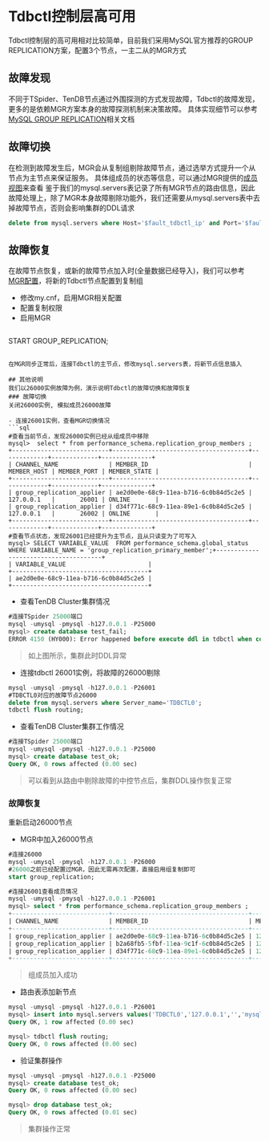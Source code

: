 # Tdbctl控制层高可用
Tdbctl控制层的高可用相对比较简单，目前我们采用MySQL官方推荐的GROUP REPLICATION方案，配置3个节点，一主二从的MGR方式  

## 故障发现
不同于TSpider、TenDB节点通过外围探测的方式发现故障，Tdbctl的故障发现，更多的是依赖MGR方案本身的故障探测机制来决策故障。
具体实现细节可以参考[MySQL GROUP REPLICATION](https://dev.mysql.com/doc/refman/5.7/en/group-replication-network-partitioning.html)相关文档

## 故障切换
在检测到故障发生后，MGR会从复制组剔除故障节点，通过选举方式提升一个从节点为主节点来保证服务。
具体组成员的状态等信息，可以通过MGR提供的[成员视图](https://dev.mysql.com/doc/refman/5.7/en/group-replication-monitoring.html)来查看
鉴于我们的mysql.servers表记录了所有MGR节点的路由信息，因此故障处理上，除了MGR本身故障剔除功能外，我们还需要从mysql.servers表中去掉故障节点，否则会影响集群的DDL请求  
```sql
delete from mysql.servers where Host='$fault_tdbctl_ip' and Port='$fault_tdbctl_port';
```

## 故障恢复
在故障节点恢复，或新的故障节点加入时(全量数据已经导入)，我们可以参考[MGR配置](manual-install.md/#mgr-cnf)，将新的Tdbctl节点配置到复制组
- 修改my.cnf，启用MGR相关配置
- 配置复制权限
- 启用MGR
>```sql
START GROUP_REPLICATION;
```

在MGR同步正常后，连接Tdbctl的主节点，修改mysql.servers表，将新节点信息插入

## 其他说明
我们以26000实例故障为例，演示说明Tdbctl的故障切换和故障恢复
### 故障切换
关闭26000实例, 模拟成员26000故障

- 连接26001实例，查看MGR切换情况
```sql
#查看当前节点，发现26000实例已经从组成员中移除
mysql>  select * from performance_schema.replication_group_members ;
+---------------------------+--------------------------------------+-------------+-------------+--------------+
| CHANNEL_NAME              | MEMBER_ID                            | MEMBER_HOST | MEMBER_PORT | MEMBER_STATE |
+---------------------------+--------------------------------------+-------------+-------------+--------------+
| group_replication_applier | ae2d0e0e-68c9-11ea-b716-6c0b84d5c2e5 | 127.0.0.1   |       26001 | ONLINE       |
| group_replication_applier | d34f771c-68c9-11ea-89e1-6c0b84d5c2e5 | 127.0.0.1   |       26002 | ONLINE       |
+---------------------------+--------------------------------------+-------------+-------------+--------------+
#查看节点状态，发现26001已经提升为主节点，且从只读变为了可写入
mysql> SELECT VARIABLE_VALUE  FROM performance_schema.global_status  WHERE VARIABLE_NAME = 'group_replication_primary_member';+--------------------------------------+
| VARIABLE_VALUE                       |
+--------------------------------------+
| ae2d0e0e-68c9-11ea-b716-6c0b84d5c2e5 |
+--------------------------------------+
```

- 查看TenDB Cluster集群情况
```sql
#连接TSpider 25000端口
mysql -umysql -pmysql -h127.0.0.1 -P25000
mysql> create database test_fail;
ERROR 4150 (HY000): Error happened before execute ddl in tdbctl when connect to tdbctl,  -1684530208
```
>如上图所示，集群此时DDL异常  

- 连接tdbctl 26001实例，将故障的26000剔除
```sql
mysql -umysql -pmysql -h127.0.0.1 -P26001
#TDBCTL0对应的故障节点26000
delete from mysql.servers where Server_name='TDBCTL0';
tdbctl flush routing;
```
- 查看TenDB Cluster集群工作情况
```sql
#连接TSpider 25000端口
mysql -umysql -pmysql -h127.0.0.1 -P25000
mysql> create database test_ok;
Query OK, 0 rows affected (0.00 sec)
```
>可以看到从路由中剔除故障的中控节点后，集群DDL操作恢复正常  

### 故障恢复
重新启动26000节点

- MGR中加入26000节点
```sql
#连接26000
mysql -umysql -pmysql -h127.0.0.1 -P26000
#26000之前已经配置过MGR，因此无需再次配置，直接启用组复制即可
start group_replication;

#连接26001查看成员情况
mysql -umysql -pmysql -h127.0.0.1 -P26001
mysql> select * from performance_schema.replication_group_members ;
+---------------------------+--------------------------------------+-------------+-------------+--------------+
| CHANNEL_NAME              | MEMBER_ID                            | MEMBER_HOST | MEMBER_PORT | MEMBER_STATE |
+---------------------------+--------------------------------------+-------------+-------------+--------------+
| group_replication_applier | ae2d0e0e-68c9-11ea-b716-6c0b84d5c2e5 | 127.0.0.1   |       26001 | ONLINE       |
| group_replication_applier | b2a68fb5-5fbf-11ea-9c1f-6c0b84d5c2e5 | 127.0.0.1   |       26000 | ONLINE       |
| group_replication_applier | d34f771c-68c9-11ea-89e1-6c0b84d5c2e5 | 127.0.0.1   |       26002 | ONLINE       |
+---------------------------+--------------------------------------+-------------+-------------+--------------+
```
>组成员加入成功

- 路由表添加新节点
```sql
mysql -umysql -pmysql -h127.0.0.1 -P26001
mysql> insert into mysql.servers values('TDBCTL0','127.0.0.1','','mysql','mysql',26000,'','TDBCTL','');
Query OK, 1 row affected (0.00 sec)

mysql> tdbctl flush routing;
Query OK, 0 rows affected (0.00 sec)
```

- 验证集群操作
```sql
mysql -umysql -pmysql -h127.0.0.1 -P25000
mysql> create database test_ok;
Query OK, 0 rows affected (0.00 sec)

mysql> drop database test_ok;
Query OK, 0 rows affected (0.01 sec)
```
>集群操作正常